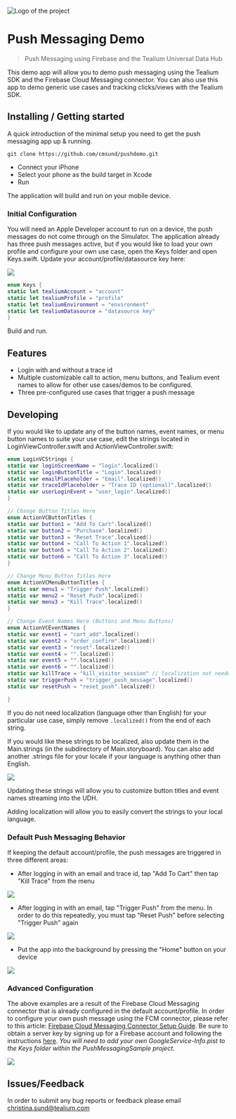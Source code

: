 ![Logo of the project](https://tealium.com/wp-content/uploads/2015/12/tealium_footer_logo_01-206x49.png)

# Push Messaging Demo 
> Push Messaging using Firebase and the Tealium Universal Data Hub

This demo app will allow you to demo push messaging using the Tealium SDK and the Firebase Cloud Messaging connector. You can also use this app to demo generic use cases and tracking clicks/views with the Tealium SDK.

## Installing / Getting started

A quick introduction of the minimal setup you need to get the push messaging app up &
running.

```shell
git clone https://github.com/cmsund/pushdemo.git
```

* Connect your iPhone
* Select your phone as the build target in Xcode
* Run

The application will build and run on your mobile device. 

### Initial Configuration

You will need an Apple Developer account to run on a device, the push messages do not come through on the Simulator. The application already has three push messages active, but if you would like to load your own profile and configure your own use case, open the Keys folder and open Keys.swift. Update your account/profile/datasource key here:

![](http://christinasund.com/images/keys.png)

```swift
enum Keys {
static let tealiumAccount = "account"
static let tealiumProfile = "profile"
static let tealiumEnvironment = "environment"
static let tealiumDatasource = "datasource key"
}
```

Build and run.

## Features

* Login with and without a trace id
* Multiple customizable call to action, menu buttons, and Tealium event names to allow for other use cases/demos to be configured.
* Three pre-configured use cases that trigger a push message

## Developing

If you would like to update any of the button names, event names, or menu button names to suite your use case, edit the strings located in LoginViewController.swift and ActionViewController.swift:

```swift
enum LoginVCStrings {
static var loginScreenName = "login".localized()
static var loginButtonTitle = "Login".localized()
static var emailPlaceholder = "Email".localized()
static var traceIdPlaceholder = "Trace ID (optional)".localized()
static var userLoginEvent = "user_login".localized()
}
```

```swift
// Change Button Titles Here
enum ActionVCButtonTitles {
static var button1 = "Add To Cart".localized()
static var button2 = "Purchase".localized()
static var button3 = "Reset Trace".localized()
static var button4 = "Call To Action 1".localized()
static var button5 = "Call To Action 2".localized()
static var button6 = "Call To Action 3".localized()
}

// Change Menu Button Titles Here
enum ActionVCMenuButtonTitles {
static var menu1 = "Trigger Push".localized()
static var menu2 = "Reset Push".localized()
static var menu3 = "Kill Trace".localized()
}

// Change Event Names Here (Buttons and Menu Buttons)
enum ActionVCEventNames {
static var event1 = "cart_add".localized()
static var event2 = "order_confirm".localized()
static var event3 = "reset".localized()
static var event4 = "".localized()
static var event5 = "".localized()
static var event6 = "".localized()
static var killTrace = "kill_visitor_session" // localization not needed
static var triggerPush = "trigger_push_message".localized()
static var resetPush = "reset_push".localized()

}
```
If you do not need localization (language other than English) for your particular use case, simply remove `.localized()` from the end of each string.

If you would like these strings to be localized, also update them in the Main.strings (in the subdirectory of Main.storyboard). You can also add another .strings file for your locale if your language is anything other than English.

![](http://christinasund.com/images/mainstrings.png)

Updating these strings will allow you to customize button titles and event names streaming into the UDH.

Adding localization will allow you to easily convert the strings to your local language.

### Default Push Messaging Behavior

If keeping the default account/profile, the push messages are triggered in three different areas:

* After logging in with an email and trace id, tap "Add To Cart" then tap "Kill Trace" from the menu

![](http://christinasund.com/images/cart_abandon.png)

* After logging in with an email, tap "Trigger Push" from the menu. In order to do this repeatedly, you must tap "Reset Push" before selecting "Trigger Push" again

![](http://christinasund.com/images/trigger_push.png)

* Put the app into the background by pressing the "Home" button on your device

![](http://christinasund.com/images/background.png)

### Advanced Configuration

The above examples are a result of the Firebase Cloud Messaging connector that is already configured in the default account/profile. In order to configure your own push message using the FCM connector, please refer to this article: [Firebase Cloud Messaging Connector Setup Guide](https://community.tealiumiq.com/t5/Universal-Data-Hub/Firebase-Cloud-Messaging-Connector-Setup-Guide/ta-p/20269). Be sure to obtain a server key by signing up for a Firebase account and following the instructions [here](https://firebase.google.com/docs/cloud-messaging/ios/client). _You will need to add your own GoogleService-Info.pist to the Keys folder within the PushMessagingSample project._

![](http://christinasund.com/images/fbsetup.png) 


## Issues/Feedback

In order to submit any bug reports or feedback please email christina.sund@tealium.com

